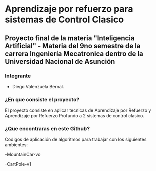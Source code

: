# Aprendizaje por refuerzo para sistemas de Control Clasico
## Proyecto final de la materia "Inteligencia Artificial" - Materia del 9no semestre de la carrera Ingeniería Mecatronica dentro de la Universidad Nacional de Asunción

### Integrante

- Diego Valenzuela Bernal.

### ¿En que consiste el proyecto?

El proyecto consiste en aplicar tecnicas de Aprendizaje por Refuerzo y Aprendizaje por Refuerzo Profundo a 2 sistemas de control clasico.

### ¿Que encontraras en este Github?

Codigos de aplicación de algoritmos para trabajar con los siguientes ambientes:

-MountainCar-vo

-CartPole-v1 

